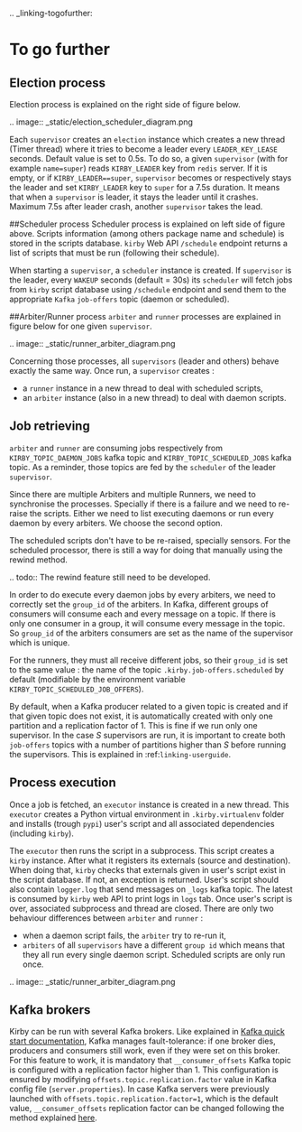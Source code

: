 .. _linking-togofurther:
# To go further 
## Election process
Election process is explained on the right side of figure below. 

.. image:: _static/election_scheduler_diagram.png

Each `supervisor` creates an `election` instance which creates a new thread 
(Timer thread) where it tries to become a leader every `LEADER_KEY_LEASE` 
seconds. Default value is set to 0.5s.   To do so, a given `supervisor` 
(with for example `name=super`) reads `KIRBY_LEADER` key from `redis` server. 
If it is empty, or if `KIRBY_LEADER==super`, `supervisor` becomes or respectively 
stays the leader and  set `KIRBY_LEADER` key to `super` for a 7.5s duration.
It means that when a `supervisor` is leader, it stays the leader until it crashes. 
Maximum 7.5s after leader crash, another `supervisor` takes the lead. 
 
 
 ##Scheduler process
Scheduler process is explained on left side of figure above. Scripts information
(among others package name and schedule) is stored in 
the scripts database. `kirby` Web API `/schedule` endpoint returns a list of 
scripts that must be run (following their schedule).
 
When starting a `supervisor`, a `scheduler` instance is created. 
If `supervisor` is the leader, every `WAKEUP` seconds (default = 30s) its
`scheduler`  will fetch jobs from `kirby` script database using `/schedule` 
endpoint and send them to the appropriate  `Kafka` `job-offers` 
topic (daemon or scheduled).
 
 
 
 ##Arbiter/Runner process
`arbiter` and `runner` processes are explained in figure below for 
one given `supervisor`.

.. image:: _static/runner_arbiter_diagram.png


Concerning those processes, all `supervisors` (leader and others) behave 
exactly the same way. Once run, a `supervisor` creates : 
- a `runner` instance in a new thread to deal with scheduled scripts,
- an `arbiter` instance (also in a new thread) to deal with daemon scripts. 
 
 
## Job retrieving
`arbiter` and `runner` are consuming jobs respectively from `KIRBY_TOPIC_DAEMON_JOBS`
kafka topic and `KIRBY_TOPIC_SCHEDULED_JOBS` kafka topic. As a reminder, those topics are fed by the 
`scheduler` of the leader `supervisor`.

Since there are multiple Arbiters and multiple Runners, we need to synchronise the processes. Specially if 
there is a failure and we need to re-raise the scripts. Either we need to list executing daemons or run every daemon 
by every arbiters. We choose the second option. 

The scheduled scripts don't have to be re-raised, specially sensors. For the 
scheduled processor, there is still a way for doing
that manually using the rewind method.

.. todo:: The rewind feature still need to be developed. 

In order to do execute every daemon jobs by every arbiters, we need to correctly set the `group_id` of the arbiters. 
In Kafka, different groups of consumers will consume each and every message on a topic. If there is only one consumer
in a group, it will consume every message in the topic. So `group_id` of the arbiters consumers are set as the 
name of the supervisor which is unique.

For the runners, they must all receive different jobs, so their `group_id` is set to the same value : the name of 
the topic `.kirby.job-offers.scheduled` by default (modifiable by the environment variable 
`KIRBY_TOPIC_SCHEDULED_JOB_OFFERS`).

By default, when a Kafka producer related to a given topic is created and if that
given topic does not exist, it is automatically created with only one partition 
and a replication factor of 1.  This is fine if we run only one supervisor.
In the case *S*  supervisors are run, it is important to create both `job-offers`
topics with a number of partitions higher than *S*  before running the supervisors. 
This is explained in :ref:`linking-userguide`.



## Process execution
Once a job is fetched, an `executor` instance is created in a new thread. This `executor`
creates a Python virtual environment in `.kirby.virtualenv` folder and installs (trough `pypi`)
user's script and all associated dependencies (including `kirby`).

The `executor` then runs the script in a subprocess. This script creates a `kirby` instance. 
After what it registers its externals (source and destination). When doing that, 
`kirby` checks that externals given in user's script exist in the script database. If 
not, an exception is returned. 
User's script should also contain `logger.log` that send messages on `_logs` kafka topic. 
The latest is consumed by `kirby` web API to print logs in `logs` tab. 
Once user's script is over, associated subprocess and thread are closed.
There are only two behaviour differences between `arbiter` and `runner` :
- when a daemon script fails, the `arbiter` try to re-run it, 
- `arbiters` of all `supervisors` have a different `group id` which means that they all run
every single daemon script. Scheduled scripts are only run once. 

 
.. image:: _static/runner_arbiter_diagram.png

 
## Kafka brokers 
Kirby can be run with several Kafka brokers. Like explained in [Kafka quick 
start documentation](https://kafka.apache.org/quickstart), Kafka manages
fault-tolerance: if one broker dies, producers and consumers still work, 
even if they were set on this broker. 
For this feature to work, it is mandatory that `__consumer_offsets` Kafka topic 
is configured with a replication factor higher than 1. This configuration is
ensured by modifying  `offsets.topic.replication.factor` value in Kafka 
config file (`server.properties`).
In case Kafka servers were previously launched with  `offsets.topic.replication.factor=1`, 
which is the default value, `__consumer_offsets` replication factor can 
be changed following the method explained 
[here](https://gist.github.com/uarun/da30d8ef52b5d57b145cd13694c8acdc#file-inc-replication-factor-json).


 